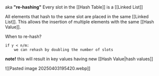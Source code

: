 aka **"re-hashing"**
Every slot in the [[Hash Table]] is a [[Linked List]]

All elements that hash to the same slot are placed in the same [[Linked List]]. This allows the insertion of multiple elements with the same [[Hash Value]].

When to re-hash?

	if 𝛾 < n/m:
		we can rehash by doubling the number of slots

**note!** this will result in key values having new [[Hash Value|hash values]] 

![[Pasted image 20250403195420.webp]]